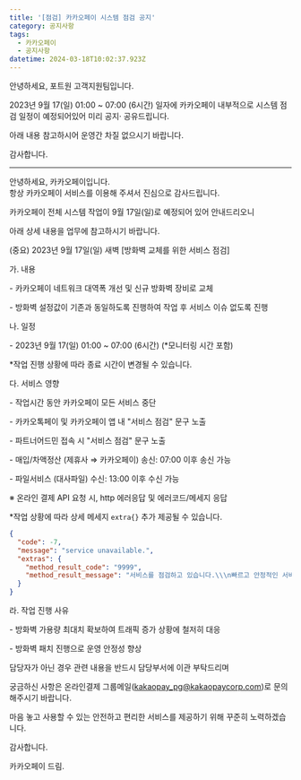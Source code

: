 ```yaml
---
title: '[점검] 카카오페이 시스템 점검 공지'
category: 공지사항
tags:
  - 카카오페이
  - 공지사항
datetime: 2024-03-18T10:02:37.923Z
---
```


안녕하세요, 포트원 고객지원팀입니다.

2023년 9월 17(일) 01:00 \~ 07:00 (6시간) 일자에 카카오페이 내부적으로 시스템 점검 일정이 예정되어있어 미리 공지· 공유드립니다.

아래 내용 참고하시어 운영간 차질 없으시기 바랍니다.

감사합니다.

---

안녕하세요, 카카오페이입니다.\
항상 카카오페이 서비스를 이용해 주셔서 진심으로 감사드립니다.

카카오페이 전체 시스템 작업이 9월 17일(일)로 예정되어 있어 안내드리오니

아래 상세 내용을 업무에 참고하시기 바랍니다.

(중요) 2023년 9월 17일(일) 새벽 \[방화벽 교체를 위한 서비스 점검]

가. 내용

\- 카카오페이 네트워크 대역폭 개선 및 신규 방화벽 장비로 교체

\- 방화벽 설정값이 기존과 동일하도록 진행하여 작업 후 서비스 이슈 없도록 진행

나. 일정

\- 2023년 9월 17(일) 01:00 \~ 07:00 (6시간) (\*모니터링 시간 포함)

\*작업 진행 상황에 따라 종료 시간이 변경될 수 있습니다.

다. 서비스 영향

\- 작업시간 동안 카카오페이 모든 서비스 중단

\- 카카오톡페이 및 카카오페이 앱 내 "서비스 점검" 문구 노출

\- 파트너어드민 접속 시 "서비스 점검" 문구 노출

\- 매입/차액정산 (제휴사 ⇒ 카카오페이) 송신: 07:00 이후 송신 가능

\- 파일서비스 (대사파일) 수신: 13:00 이후 수신 가능

※ 온라인 결제 API 요청 시, http 에러응답 및 에러코드/메세지 응답

\*작업 상황에 따라 상세 메세지 `extra{}` 추가 제공될 수 있습니다.

```json
{
  "code": -7,
  "message": "service unavailable.",
  "extras": {
    "method_result_code": "9999",
    "method_result_message": "서비스를 점검하고 있습니다.\\\n빠르고 안정적인 서비스를 위해 노력중이니 조금만 기다려주세요.\\\n(%time)"
  }
}
```

라. 작업 진행 사유

\- 방화벽 가용량 최대치 확보하여 트래픽 증가 상황에 철저히 대응

\- 방화벽 패치 진행으로 운영 안정성 향상

담당자가 아닌 경우 관련 내용을 반드시 담당부서에 이관 부탁드리며

궁금하신 사항은 온라인결제 그룹메일(<kakaopay_pg@kakaopaycorp.com>)로 문의해주시기 바랍니다.

마음 놓고 사용할 수 있는 안전하고 편리한 서비스를 제공하기 위해 꾸준히 노력하겠습니다.

감사합니다.

카카오페이 드림.

